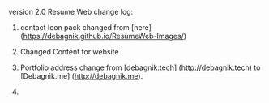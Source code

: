 version 2.0
Resume Web 
change log:

1. contact Icon pack changed from [here] (https://debagnik.github.io/ResumeWeb-Images/)

2. Changed Content for website
3. Portfolio address change from [debagnik.tech] (http://debagnik.tech) to [Debagnik.me] (http://debagnik.me).
4. 
